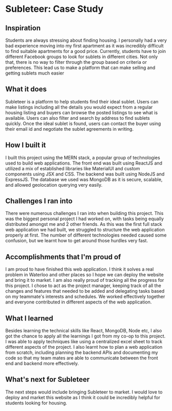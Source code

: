 Subleteer: Case Study
=======

Inspiration
-----------
Students are always stressing about finding housing. I personally had a very bad experience moving into my first apartment as it was incredibly difficult to find suitable apartments for a good price. Currently, students have to join different Facebook groups to look for sublets in different cities. Not only that, there is no way to filter through the group based on criteria or preferences. This lead us to make a platform that can make selling and getting sublets much easier

What it does
-----------
Subleteer is a platform to help students find their ideal sublet. Users can make listings including all the details you would expect from a regular housing listing and buyers can browse the posted listings to see what is available. Users can also filter and search by address to find sublets quickly. Once the ideal sublet is found, users can contact the buyer using their email id and negotiate the sublet agreements in writing.

How I built it
-----------
I built this project using the MERN stack, a popular group of technologies used to build web applications. The front end was built using ReactJS and utilized a mix of established libraries like MaterialUI and custom components using JSX and CSS. The backend was built using NodeJS and ExpressJS. The database we used was MongoDB as it is secure, scalable, and allowed geolocation querying very easily.

Challenges I ran into
-----------
There were numerous challenges I ran into when building this project. This was the biggest personal project I had worked on, with tasks being equally distributed amongst me and 2 other friends. As this was the first full stack web application we had built, we struggled to structure the web application properly at first. The number of different technologies needed caused some confusion, but we learnt how to get around those hurdles very fast.

Accomplishments that I'm proud of
-----------
I am proud to have finished this web application. I think it solves a real problem in Waterloo and other places so I hope we can deploy the website and bring it to market. I am also really proud of tracking all the progress for this project. I chose to act as the project manager, keeping track of all the changes and features that needed to be added and delegating tasks based on my teammate's interests and schedules. We worked effectively together and everyone contributed in different aspects of the web application.

What I learned
-----------
Besides learning the technical skills like React, MongoDB, Node etc, I also got the chance to apply all the learnings I got from my co-op to this project. I was able to apply techniques like using a centralized excel sheet to track different aspects of the project. I also learnt how to plan a web application from scratch, including planning the backend APIs and documenting my code so that my team mates are able to communicate between the front end and backend more effectively.

What's next for Subleteer
-----------
The next steps would include bringing Subleteer to market. I would love to deploy and market this website as I think it could be incredibly helpful for students looking for housing.
